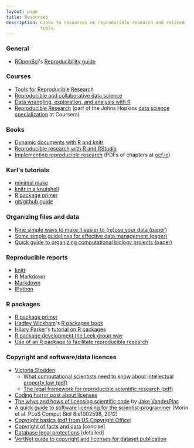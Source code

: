 ```yaml
---
layout: page
title: Resources
description: Links to resources on reproducible research and related
             tools.
---
```


### General

- [ROpenSci](http://ropensci.org)'s [Reproducibility guide](http://ropensci.github.io/reproducibility-guide/)

### Courses

- [Tools for Reproducible Research](http://kbroman.org/Tools4RR)
- [Reproducible and collaborative data science](https://github.com/stat157/fall-2013)
- [Data wrangling, exploration, and analysis with R](http://stat545-ubc.github.io/)
- [Reproducible Research](https://www.coursera.org/course/repdata)
  (part of the Johns Hopkins
  [data science specialization](https://www.coursera.org/specialization/jhudatascience/1)
  at Coursera)


### Books

- [Dynamic documents with R and knitr](http://www.amazon.com/exec/obidos/ASIN/1482203537/7210-20)
- [Reproducible research with R and RStudio](http://www.amazon.com/exec/obidos/ASIN/1466572841/7210-20)
- [Implementing reproducible research](http://www.amazon.com/exec/obidos/ASIN/1466561599/7210-20)
  (PDFs of chapters at [ocf.io](https://osf.io/s9tya/))


### Karl's tutorials

- [minimal make](http://kbroman.org/minimal_make)
- [knitr in a knutshell](http://kbroman.org/knitr_knutshell)
- [R package primer](http://kbroman.org/pkg_primer)
- [git/github guide](http://kbroman.org/github_tutorial)


### Organizing files and data

- [Nine simple ways to make it easier to (re)use your data (paper)](http://library.queensu.ca/ojs/index.php/IEE/article/view/4608)
- [Some simple guidelines for effective data management (paper)](http://www.esajournals.org/doi/abs/10.1890/0012-9623-90.2.205)
- [Quick guide to organizing computational biology projects (paper)](http://www.ploscompbiol.org/article/info%3Adoi%2F10.1371%2Fjournal.pcbi.1000424)


### Reproducible reports

- [knitr](http://yihui.name/knitr)
- [R Markdown](http://rmarkdown.rstudio.com)
- [Markdown](http://daringfireball.net/projects/markdown/)
- [IPython](http://ipython.org)

### R packages

- [R package primer](http://kbroman.org/pkg_primer)
- [Hadley Wickham](http://had.co.nz/)'s [R packages book](http://r-pkgs.had.co.nz/)
- [Hilary Parker](http://hilaryparker.com/)'s [tutorial on R packages](http://hilaryparker.com/2014/04/29/writing-an-r-package-from-scratch/)
- [R package development the Leek group way](https://github.com/jtleek/rpackages)
- [Use of an R package to facilitate reproducible research](https://github.com/ropensci/rrrpkg)

### Copyright and software/data licences

- [Victoria Stodden](http://stodden.net):
  - [What computational scientists need to know about Intellectual property law (pdf)](https://osf.io/yi8k2/)
  - [The legal framework for reproducible scientific research (pdf)](http://www.stanford.edu/~vcs/papers/LFRSR12012008.pdf)
- [Coding horror post about licenses](http://www.codinghorror.com/blog/2007/04/pick-a-license-any-license.html)
- [The whys and hows of licensing scientific code](http://www.astrobetter.com/the-whys-and-hows-of-licensing-scientific-code/)
  by [Jake VanderPlas](http://www.astrobetter.com/author/jakevdp/)
- [A quick guide to software licensing for the scientist-programmer](http://www.ploscompbiol.org/article/info%3Adoi%2F10.1371%2Fjournal.pcbi.1002598)
  (Morin et al. PLoS Comput Biol 8:e1002598, 2012)
- [Copyright basics (pdf from US Copyright Office)](http://www.copyright.gov/circs/circ01.pdf)
- [Copyright of facts and data](http://www.lib.umich.edu/copyright/facts-and-data) \[concise\]
- [Database legal protections](http://www.bitlaw.com/copyright/database.html) \[detailed\]
- [VertNet guide to copyright and licenses for dataset publication](http://www.vertnet.org/resources/datalicensingguide.html)
